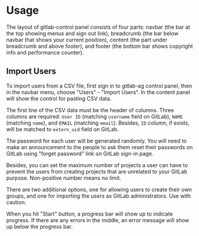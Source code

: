 Usage
=====

The layout of gitlab-control panel consists of four parts: navbar (the bar at the top showing menus and sign out link), breadcrumb (the bar below navbar that shows your current position), content (the part under breadcrumb and above footer), and footer (the bottom bar shows copyright info and performance counter).

## Import Users

To import users from a CSV file, first sign in to gitlab-ag control panel, then in the navbar menu, choose "Users" - "Import Users". In the content panel will show the control for pasting CSV data.

The first line of the CSV data must be the header of columns. Three columns are required: `User ID` (matching `username` field on GitLab), `NAME` (matching `name`), and `EMAIL` (matching `email`). Besides, `ID` column, if exists, will be matched to `extern_uid` field on GitLab.

The password for each user will be generated randomly. You will need to make an announcement to the people to ask them reset their passwords on GitLab using "forget password" link on GitLab sign-in page.

Besides, you can set the maximum number of projects a user can have to prevent the users from creating projects that are unrelated to your GitLab purpose. Non-positive number means no limit.

There are two additional options, one for allowing users to create their own groups, and one for importing the users as GitLab administrators. Use with caution.

When you hit "Start" button, a progress bar will show up to indicate progress. If there are any errors in the middle, an error message will show up below the progress bar.

